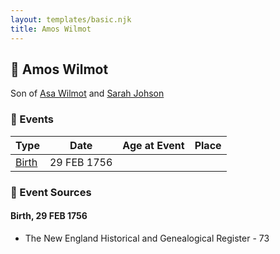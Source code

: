 ```yaml
---
layout: templates/basic.njk
title: Amos Wilmot
---
```

## 🔵 Amos Wilmot

Son of [Asa Wilmot](/people/1/15735504) and [Sarah Johson](/people/4/48968878)

### 📆 Events

Type | Date | Age at Event | Place
------ | ------ | ------ | ------
[Birth](#event-event-2) | 29 FEB 1756 |  |

### 📰 Event Sources

#### <a id="event-event-2"></a> Birth, 29 FEB 1756
* The New England Historical and Genealogical Register  - 73